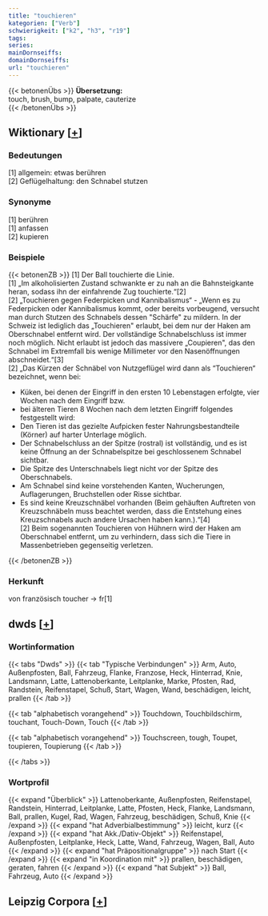 ```yaml
---
title: "touchieren"
kategorien: ["Verb"]
schwierigkeit: ["k2", "h3", "r19"]
tags:
series:
mainDornseiffs:
domainDornseiffs:
url: "touchieren"
---
```


{{< betonenÜbs >}}
**Übersetzung:**  
touch, brush, bump, palpate, cauterize  
{{< /betonenÜbs >}}

## Wiktionary [[+](https://de.wiktionary.org/wiki/touchieren)]

### Bedeutungen
[1] allgemein: etwas berühren  
[2] Geflügelhaltung: den Schnabel stutzen  

### Synonyme
[1] berühren  
[1] anfassen  
[2] kupieren  

### Beispiele
{{< betonenZB >}}
[1] Der Ball touchierte die Linie.  
[1] „Im alkoholisierten Zustand schwankte er zu nah an die Bahnsteigkante heran, sodass ihn der einfahrende Zug touchierte.“[2]  
[2] „Touchieren gegen Federpicken und Kannibalismus“ - „Wenn es zu Federpicken oder Kannibalismus kommt, oder bereits vorbeugend, versucht man durch Stutzen des Schnabels dessen "Schärfe" zu mildern. In der Schweiz ist lediglich das „Touchieren" erlaubt, bei dem nur der Haken am Oberschnabel entfernt wird. Der vollständige Schnabelschluss ist immer noch möglich. Nicht erlaubt ist jedoch das massivere „Coupieren", das den Schnabel im Extremfall bis wenige Millimeter vor den Nasenöffnungen abschneidet.“[3]  
[2] „Das Kürzen der Schnäbel von Nutzgeflügel wird dann als “Touchieren“ bezeichnet, wenn bei:  
- Küken, bei denen der Eingriff in den ersten 10 Lebenstagen erfolgte, vier Wochen nach dem Eingriff bzw.  
- bei älteren Tieren 8 Wochen nach dem letzten Eingriff folgendes festgestellt wird:  
- Den Tieren ist das gezielte Aufpicken fester Nahrungsbestandteile (Körner) auf harter Unterlage möglich.  
- Der Schnabelschluss an der Spitze (rostral) ist vollständig, und es ist keine Öffnung an der Schnabelspitze bei geschlossenem Schnabel sichtbar.  
- Die Spitze des Unterschnabels liegt nicht vor der Spitze des Oberschnabels.  
- Am Schnabel sind keine vorstehenden Kanten, Wucherungen, Auflagerungen, Bruchstellen oder Risse sichtbar.  
- Es sind keine Kreuzschnäbel vorhanden (Beim gehäuften Auftreten von Kreuzschnäbeln muss beachtet werden, dass die Entstehung eines Kreuzschnabels auch andere Ursachen haben kann.).“[4]  
[2] Beim sogenannten Touchieren von Hühnern wird der Haken am Oberschnabel entfernt, um zu verhindern, dass sich die Tiere in Massenbetrieben gegenseitig verletzen.  

{{< /betonenZB >}}
### Herkunft
von französisch toucher → fr[1]  



## dwds [[+](https://www.dwds.de/wb/touchieren)]

### Wortinformation
{{< tabs "Dwds" >}}
{{< tab "Typische Verbindungen" >}}
Arm, Auto, Außenpfosten, Ball, Fahrzeug, Flanke, Franzose, Heck, Hinterrad, Knie, Landsmann, Latte, Lattenoberkante, Leitplanke, Marke, Pfosten, Rad, Randstein, Reifenstapel, Schuß, Start, Wagen, Wand, beschädigen, leicht, prallen
{{< /tab >}}

{{< tab "alphabetisch vorangehend" >}}
Touchdown, Touchbildschirm, touchant, Touch-Down, Touch
{{< /tab >}}

{{< tab "alphabetisch vorangehend" >}}
Touchscreen, tough, Toupet, toupieren, Toupierung
{{< /tab >}}

{{< /tabs >}}

### Wortprofil
{{< expand "Überblick" >}} Lattenoberkante, Außenpfosten, Reifenstapel, Randstein, Hinterrad, Leitplanke, Latte, Pfosten, Heck, Flanke, Landsmann, Ball, prallen, Kugel, Rad, Wagen, Fahrzeug, beschädigen, Schuß, Knie {{< /expand >}}
{{< expand "hat Adverbialbestimmung" >}} leicht, kurz {{< /expand >}}
{{< expand "hat Akk./Dativ-Objekt" >}} Reifenstapel, Außenpfosten, Leitplanke, Heck, Latte, Wand, Fahrzeug, Wagen, Ball, Auto {{< /expand >}}
{{< expand "hat Präpositionalgruppe" >}} nach Start {{< /expand >}}
{{< expand "in Koordination mit" >}} prallen, beschädigen, geraten, fahren {{< /expand >}}
{{< expand "hat Subjekt" >}} Ball, Fahrzeug, Auto {{< /expand >}}

## Leipzig Corpora [[+](https://corpora.uni-leipzig.de/en/res?word=touchieren&corpusId=deu_newscrawl-public_2018)]

